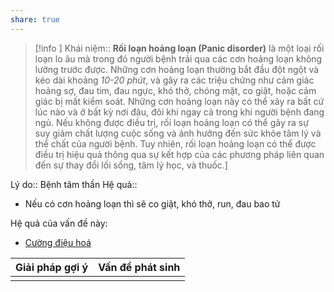 ```yaml
---
share: true
---
```

> [!info ] Khái niệm:: 
> **Rối loạn hoảng loạn (Panic disorder)** là một loại rối loạn lo âu mà trong đó người bệnh trải qua các cơn hoảng loạn không lường trước được. Những cơn hoảng loạn thường bắt đầu đột ngột và kéo dài khoảng *10-20 phút*, và gây ra các triệu chứng như cảm giác hoảng sợ, đau tim, đau ngực, khó thở, chóng mặt, co giật, hoặc cảm giác bị mất kiểm soát. Những cơn hoảng loạn này có thể xảy ra bất cứ lúc nào và ở bất kỳ nơi đâu, đôi khi ngay cả trong khi người bệnh đang ngủ. Nếu không được điều trị, rối loạn hoảng loạn có thể gây ra sự suy giảm chất lượng cuộc sống và ảnh hưởng đến sức khỏe tâm lý và thể chất của người bệnh. Tuy nhiên, rối loạn hoảng loạn có thể được điều trị hiệu quả thông qua sự kết hợp của các phương pháp liên quan đến sự thay đổi lối sống, tâm lý học, và thuốc.]
 
Lý do:: Bệnh tâm thần
Hệ quả::
-   Nếu có cơn hoảng loạn thì sẽ co giật, khó thở, run, đau bao tử

Hệ quả của vấn đề này:
- [Cường điệu hoá](./C%C6%B0%E1%BB%9Dng%20%C4%91i%E1%BB%87u%20ho%C3%A1.md)


| Giải pháp gợi ý | Vấn đề phát sinh |
| --------------- | ---------------- |
|                 |                  |
